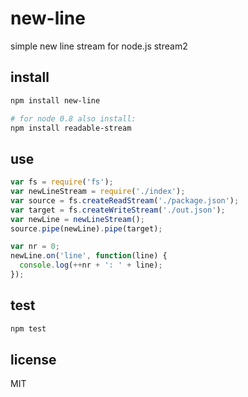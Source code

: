 # new-line

simple new line stream for node.js stream2

## install

```bash
npm install new-line

# for node 0.8 also install:
npm install readable-stream
```


## use

```js
var fs = require('fs');
var newLineStream = require('./index');
var source = fs.createReadStream('./package.json');
var target = fs.createWriteStream('./out.json');
var newLine = newLineStream();
source.pipe(newLine).pipe(target);

var nr = 0;
newLine.on('line', function(line) {
  console.log(++nr + ': ' + line);
});

```

## test

```bash
npm test
```

## license

MIT